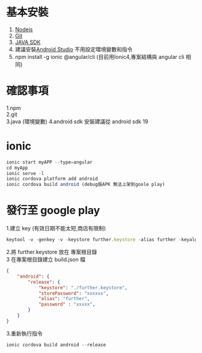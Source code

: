 # 基本安裝
1. [Nodejs](https://nodejs.org/en/) 
2. [Git](https://git-scm.com/)  
3. [JAVA SDK](https://www.oracle.com/technetwork/java/javase/downloads/index.html)
3. 建議安裝[Android Studio](https://developer.android.com/studio/#downloads) 不用設定環境變數和指令
4. npm install -g ionic @angular/cli   (目前用Ionic4,專案結構與 angular cli 相同)  

# 確認事項
1.npm  
2.git  
3.java (環境變數)
4.android sdk 安裝建議從 android sdk 19  

# ionic
``` javascript
ionic start myAPP --type=angular 
cd myApp  
ionic serve -l  
ionic cordova platform add android
ionic cordova build android (debug版APK 無法上架到goole play)
```


# 發行至 google play 
1.建立 key (有效日期不能太短,商店有限制)
``` javascript
keytool -v -genkey -v -keystore further.keystore -alias further -keyalg RSA -validity 100000

```
2.將 further.keystore 放在 專案根目錄  
3 在專案根目錄建立 build.json 檔
``` json
{
    "android": {
        "release": {
            "keystore": "./further.keystore",
            "storePassword": "xxxxxx",
            "alias": "further",
            "password" : "xxxxx",
        }
    }
}
```
3.重新執行指令
``` javascript
ionic cordova build android --release
```







